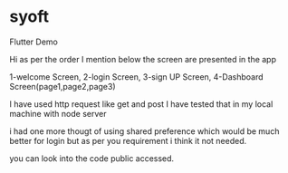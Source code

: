 # syoft
Flutter Demo

Hi as per the order I mention below the screen are presented in the app


1-welcome Screen,
2-login Screen,
3-sign UP Screen,
4-Dashboard Screen(page1,page2,page3)



I have used http request like get and post I have tested that in my local machine with node server

i had one more thougt of using shared preference which would be much better for login but as per you requirement i think it not needed.

you can look into the code public accessed.


